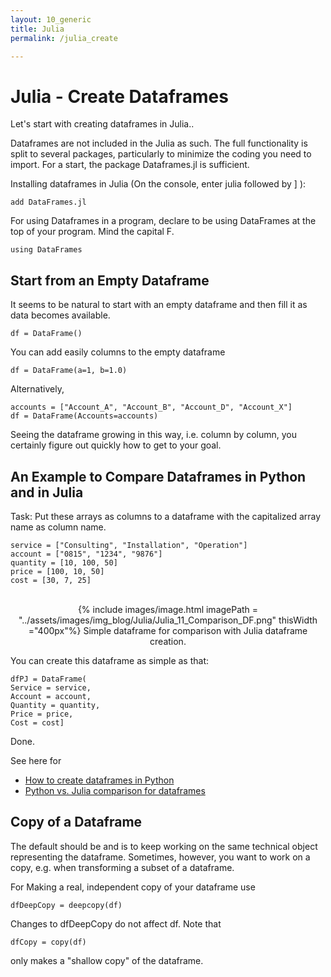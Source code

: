 ```yaml
---
layout: 10_generic
title: Julia
permalink: /julia_create

---
```


# Julia - Create Dataframes

Let's start with creating dataframes in Julia.. 

Dataframes are not included in the Julia as such. The full functionality is split to several packages, particularly to minimize the coding you need to import. For a start, the package Dataframes.jl is sufficient.

Installing dataframes in Julia (On the console, enter julia followed by ] ):

>
    add DataFrames.jl


For using Dataframes in a program, declare to be using DataFrames at the top of your program. Mind the capital F.

> 
    using DataFrames


## Start from an Empty Dataframe

It seems to be natural to start with an empty dataframe and then fill it as data becomes available. 

>
    df = DataFrame()

You can add easily columns to the empty dataframe

>
    df = DataFrame(a=1, b=1.0)


Alternatively,
>
    accounts = ["Account_A", "Account_B", "Account_D", "Account_X"]
    df = DataFrame(Accounts=accounts)

Seeing the dataframe growing in this way, i.e. column by column, you certainly figure out quickly how to get to your goal.




## An Example to Compare Dataframes in Python and in Julia

Task: Put these arrays as columns to a dataframe with the capitalized array name as column name. 

>
    service = ["Consulting", "Installation", "Operation"]
    account = ["0815", "1234", "9876"]
    quantity = [10, 100, 50]
    price = [100, 10, 50]
    cost = [30, 7, 25]




<center>
<br>
{% include images/image.html imagePath = "../assets/images/img_blog/Julia/Julia_11_Comparison_DF.png" thisWidth ="400px"%}
Simple dataframe for comparison with Julia dataframe creation.
</center>    

You can create this dataframe as simple as that:

>
    dfPJ = DataFrame(
    Service = service,
    Account = account,
    Quantity = quantity,
    Price = price,
    Cost = cost]

Done.


See here for
- [How to create dataframes in Python](pandas_create)
- [Python vs. Julia comparison for dataframes](python_julia_comparison)



## Copy of a Dataframe

The default should be and is to keep working on the same technical object representing the dataframe. Sometimes, however, you want to work on a copy, e.g. when transforming a subset of a dataframe.

For Making a real, independent copy of your dataframe use

>
    dfDeepCopy = deepcopy(df)

Changes to dfDeepCopy do not affect df.
Note that 
>
    dfCopy = copy(df)

only makes a "shallow copy" of the dataframe.